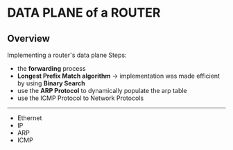 # DATA PLANE of a ROUTER
Overview
--
Implementing a router's data plane
Steps:
- the **forwarding** process
- **Longest Prefix Match algorithm** -> implementation was made efficient by using **Binary Search**
- use the **ARP Protocol** to dynamically populate the arp table
- use the ICMP Protocol to
Network Protocols
---
- Ethernet
- IP
- ARP
- ICMP
